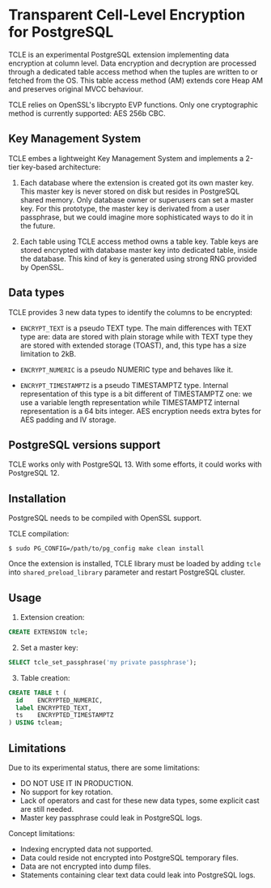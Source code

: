 # Transparent Cell-Level Encryption for PostgreSQL

TCLE is an experimental PostgreSQL extension implementing data encryption at
column level. Data encryption and decryption are processed through a dedicated
table access method when the tuples are written to or fetched from the OS. This
table access method (AM) extends core Heap AM and preserves original MVCC
behaviour.

TCLE relies on OpenSSL's libcrypto EVP functions. Only one cryptographic method
is currently supported: AES 256b CBC.

## Key Management System

TCLE embes a lightweight Key Management System and implements a 2-tier
key-based architecture:

  1. Each database where the extension is created got its own master key. This
     master key is never stored on disk but resides in PostgreSQL shared memory.
     Only database owner or superusers can set a master key. For this prototype,
     the master key is derivated from a user passphrase, but we could imagine
     more sophisticated ways to do it in the future.

  2. Each table using TCLE access method owns a table key. Table keys are
     stored encrypted with database master key into dedicated table, inside the
     database. This kind of key is generated using strong RNG provided by
     OpenSSL.

## Data types

TCLE provides 3 new data types to identify the columns to be encrypted:

  * `ENCRYPT_TEXT` is a pseudo TEXT type. The main differences with TEXT
    type are: data are stored with plain storage while with TEXT type they are
    stored with extended storage (TOAST), and, this type has a size limitation
    to 2kB.

  * `ENCRYPT_NUMERIC` is a pseudo NUMERIC type and behaves like it.

  * `ENCRYPT_TIMESTAMPTZ` is a pseudo TIMESTAMPTZ type. Internal representation
    of this type is a bit different of TIMESTAMPTZ one: we use a variable
    length representation while TIMESTAMPTZ internal representation is a 64
    bits integer. AES encryption needs extra bytes for AES padding and IV
    storage.

## PostgreSQL versions support

TCLE works only with PostgreSQL 13. With some efforts, it could works with
PostgreSQL 12.

## Installation

PostgreSQL needs to be compiled with OpenSSL support.

TCLE compilation:
```console
$ sudo PG_CONFIG=/path/to/pg_config make clean install
```

Once the extension is installed, TCLE library must be loaded by adding `tcle`
into `shared_preload_library` parameter and restart PostgreSQL cluster.

## Usage

1. Extension creation:
```sql
CREATE EXTENSION tcle;
```

2. Set a master key:
```sql
SELECT tcle_set_passphrase('my private passphrase');
```

3. Table creation:
```sql
CREATE TABLE t (
  id    ENCRYPTED_NUMERIC,
  label ENCRYPTED_TEXT,
  ts    ENCRYPTED_TIMESTAMPTZ
) USING tcleam;
```

## Limitations

Due to its experimental status, there are some limitations:

  * DO NOT USE IT IN PRODUCTION.
  * No support for key rotation.
  * Lack of operators and cast for these new data types, some explicit cast are
    still needed.
  * Master key passphrase could leak in PostgreSQL logs.

Concept limitations:

  * Indexing encrypted data not supported.
  * Data could reside not encrypted into PostgreSQL temporary files.
  * Data are not encrypted into dump files.
  * Statements containing clear text data could leak into PostgreSQL logs.
